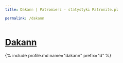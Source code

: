 ```yaml
---
title: Dakann | Patromierz - statystyki Patronite.pl

permalink: /dakann
---
```


# [Dakann](https://patronite.pl/dakann)

{% include profile.md name="dakann" prefix="d" %}
